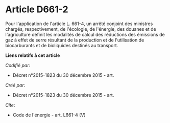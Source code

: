 # Article D661-2

Pour l'application de l'article L. 661-4, un arrêté conjoint des ministres chargés, respectivement, de l'écologie, de
l'énergie, des douanes et de l'agriculture définit les modalités de calcul des réductions des émissions de gaz à effet de
serre résultant de la production et de l'utilisation de biocarburants et de bioliquides destinés au transport.

**Liens relatifs à cet article**

_Codifié par_:

  - Décret n°2015-1823 du 30 décembre 2015 - art.

_Créé par_:

  - Décret n°2015-1823 du 30 décembre 2015 - art.

_Cite_:

  - Code de l'énergie - art. L661-4 (V)
